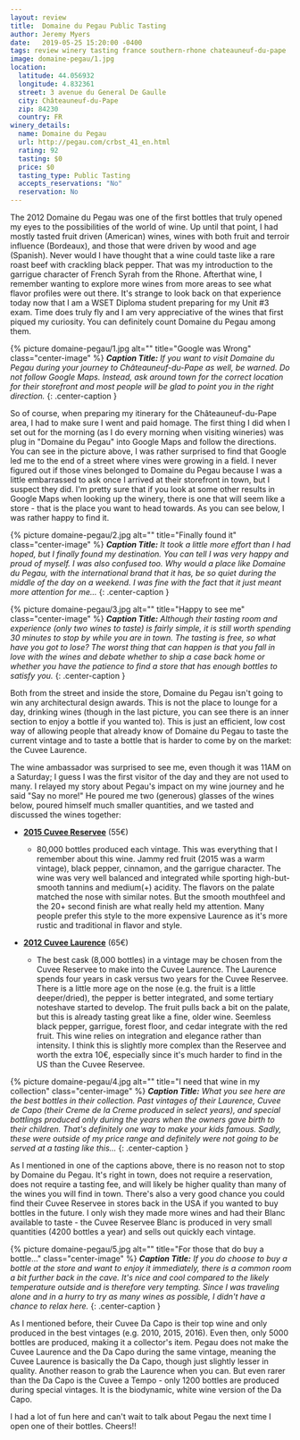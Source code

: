 ```yaml
---
layout: review
title:  Domaine du Pegau Public Tasting
author: Jeremy Myers
date:   2019-05-25 15:20:00 -0400
tags: review winery tasting france southern-rhone chateauneuf-du-pape
image: domaine-pegau/1.jpg
location:
  latitude: 44.056932
  longitude: 4.832361 
  street: 3 avenue du General De Gaulle
  city: Châteauneuf-du-Pape
  zip: 84230
  country: FR
winery_details:
  name: Domaine du Pegau
  url: http://pegau.com/crbst_41_en.html
  rating: 92
  tasting: $0
  price: $0
  tasting_type: Public Tasting
  accepts_reservations: "No"
  reservation: No
---
```

The 2012 Domaine du Pegau was one of the first bottles that truly opened my eyes to the possibilities of the world of wine.  Up until that point, I had mostly tasted fruit driven (American) wines, wines with both fruit and terroir influence (Bordeaux), and those that were driven by wood and age (Spanish).  Never would I have thought that a wine could taste like a rare roast beef with crackling black pepper.  That was my introduction to the garrigue character of French Syrah from the Rhone.  Afterthat wine, I remember wanting to explore more wines from more areas to see what flavor profiles were out there.  It's strange to look back on that experience today now that I am a WSET Diploma student preparing for my Unit #3 exam.  Time does truly fly and I am very appreciative of the wines that first piqued my curiosity.  You can definitely count Domaine du Pegau among them.

{% picture domaine-pegau/1.jpg alt="" title="Google was Wrong" class="center-image" %}
***Caption Title:*** *If you want to visit Domaine du Pegau during your journey to Châteauneuf-du-Pape as well, be warned.  Do not follow Google Maps.  Instead, ask around town for the correct location for their storefront and most people will be glad to point you in the right direction.*
{: .center-caption }

So of course, when preparing my itinerary for the Châteauneuf-du-Pape area, I had to make sure I went and paid homage.  The first thing I did when I set out for the morning (as I do every morning when visiting wineries) was plug in "Domaine du Pegau" into Google Maps and follow the directions.  You can see in the picture above, I was rather surprised to find that Google led me to the end of a street where vines were growing in a field.  I never figured out if those vines belonged to Domaine du Pegau because I was a little embarrassed to ask once I arrived at their storefront in town, but I suspect they did.  I'm pretty sure that if you look at some other results in Google Maps when looking up the winery, there is one that will seem like a store - that is the place you want to head towards.  As you can see below, I was rather happy to find it.

{% picture domaine-pegau/2.jpg alt="" title="Finally found it" class="center-image" %}
***Caption Title:*** *It took a little more effort than I had hoped, but I finally found my destination.  You can tell I was very happy and proud of myself.  I was also confused too.  Why would a place like Domaine du Pegau, with the international brand that it has, be so quiet during the middle of the day on a weekend.  I was fine with the fact that it just meant more attention for me...*
{: .center-caption }

{% picture domaine-pegau/3.jpg alt="" title="Happy to see me" class="center-image" %}
***Caption Title:*** *Although their tasting room and experience (only two wines to taste) is fairly simple, it is still worth spending 30 minutes to stop by while you are in town.  The tasting is free, so what have you got to lose?  The worst thing that can happen is that you fall in love with the wines and debate whether to ship a case back home or whether you have the patience to find a store that has enough bottles to satisfy you.*
{: .center-caption }

Both from the street and inside the store, Domaine du Pegau isn't going to win any architectural design awards.  This is not the place to lounge for a day, drinking wines (though in the last picture, you can see there is an inner section to enjoy a bottle if you wanted to).  This is just an efficient, low cost way of allowing people that already know of Domaine du Pegau to taste the current vintage and to taste a bottle that is harder to come by on the market: the Cuvee Laurence.  

The wine ambassador was surprised to see me, even though it was 11AM on a Saturday; I guess I was the first visitor of the day and they are not used to many.  I relayed my story about Pegau's impact on my wine journey and he said "Say no more!"  He poured me two (generous) glasses of the wines below, poured himself much smaller quantities, and we tasted and discussed the wines together:

* [**2015 Cuvee Reservee**](http://www.pegau.com/crbst_5.html) (55€)
  * 80,000 bottles produced each vintage.  This was everything that I remember about this wine.  Jammy red fruit (2015 was a warm vintage), black pepper, cinnamon, and the garrigue character.  The wine was very well balanced and integrated while sporting high-but-smooth tannins and medium(+) acidity.  The flavors on the palate matched the nose with similar notes.  But the smooth mouthfeel and the 20+ second finish are what really held my attention.   Many people prefer this style to the more expensive Laurence as it's more rustic and traditional in flavor and style.

* [**2012 Cuvee Laurence**](http://www.pegau.com/crbst_8.html) (65€)
  * The best cask (8,000 bottles) in a vintage may be chosen from the Cuvee Reservee to make into the Cuvee Laurence.  The Laurence spends four years in cask versus two years for the Cuvee Reservee.  There is a little more age on the nose (e.g. the fruit is a little deeper/dried), the pepper is better integrated, and some tertiary noteshave started to develop.  The fruit pulls back a bit on the palate, but this is already tasting great like a fine, older wine.  Seemless black pepper, garrigue, forest floor, and cedar integrate with the red fruit.  This wine relies on integration and elegance rather than intensity.  I think this is slightly more complex than the Reservee and worth the extra 10€, especially since it's much harder to find in the US than the Cuvee Reservee.

{% picture domaine-pegau/4.jpg alt="" title="I need that wine in my collection" class="center-image" %}
***Caption Title:*** *What you see here are the best bottles in their collection.  Past vintages of their Laurence, Cuvee de Capo (their Creme de la Creme produced in select years), and special bottlings produced only during the years when the owners gave birth to their children.  That's definitely one way to make your kids famous.  Sadly, these were outside of my price range and definitely were not going to be served at a tasting like this...*
{: .center-caption }

As I mentioned in one of the captions above, there is no reason not to stop by Domaine du Pegau.  It's right in town, does not require a reservation, does not require a tasting fee, and will likely be higher quality than many of the wines you will find in town.  There's also a very good chance you could find their Cuvee Reservee in stores back in the USA if you wanted to buy bottles in the future.  I only wish they made more wines and had their Blanc available to taste - the Cuvee Reservee Blanc is produced in very small quantities (4200 bottles a year) and sells out quickly each vintage.  

{% picture domaine-pegau/5.jpg alt="" title="For those that do buy a bottle..." class="center-image" %}
***Caption Title:*** *If you do choose to buy a bottle at the store and want to enjoy it immediately, there is a common room a bit further back in the cave.  It's nice and cool compared to the likely temperature outside and is therefore very tempting.  Since I was traveling alone and in a hurry to try as many wines as possible, I didn't have a chance to relax here.*
{: .center-caption }

As I mentioned before, their Cuvee Da Capo is their top wine and only produced in the best vintages (e.g. 2010, 2015, 2016).  Even then, only 5000 bottles are produced, making it a collector's item.  Pegau does not make the Cuvee Laurence and the Da Capo during the same vintage, meaning the Cuvee Laurence is basically the Da Capo, though just slightly lesser in quality.  Another reason to grab the Laurence when you can.  But even rarer than the Da Capo is the Cuvee a Tempo - only 1200 bottles are produced during special vintages.  It is the biodynamic, white wine version of the Da Capo.

I had a lot of fun here and can't wait to talk about Pegau the next time I open one of their bottles.  Cheers!!

